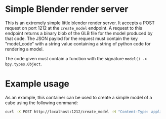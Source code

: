 # Simple Blender render server
This is an extremely simple little blender render server. It accepts a POST request
on port 1212 at the `create_model` endpoint. A request to this endpoint returns a
binary blob of the GLB file for the model produced by that code. The JSON paylod
for the request must contain the key "model_code" with a string value containing a
string of python code for rendering a model.

The code given must contain a function with the signature `model() -> bpy.types.Object`.

# Example usage

As an example, this container can be used to create a simple model of a cube using the
following command:

```sh
curl -X POST http://localhost:1212/create_model -H "Content-Type: application/json" -d '{"model_code":"def model(): bpy.ops.mesh.primitive_cube_add(size=2, enter_editmode=False, align='WORLD', location=(0, 0, 0)); return bpy.context.object"}' --output model.glb
```
